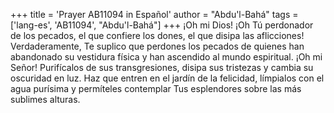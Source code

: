 +++
title = 'Prayer AB11094 in Español'
author = "Abdu'l-Bahá"
tags = ['lang-es', 'AB11094', "Abdu'l-Bahá"]
+++
¡Oh mi Dios! ¡Oh Tú perdonador de los pecados, el que confiere los dones, el que disipa las aflicciones! Verdaderamente, Te suplico que perdones los pecados de quienes han abandonado su vestidura física y han ascendido al mundo espiritual.
¡Oh mi Señor! Purifícalos de sus transgresiones, disipa sus tristezas y cambia su oscuridad en luz. Haz que entren en el jardín de la felicidad, límpialos con el agua purísima y permíteles contemplar Tus esplendores sobre las más sublimes alturas.
